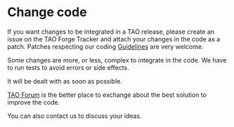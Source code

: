 <!--
created_at: '2010-12-02 16:11:40'
updated_at: '2014-05-26 10:26:02'
authors:
    - 'Thomas Garrard'
tags:
    - 'Developer Guide'
-->

Change code
===========

If you want changes to be integrated in a TAO release, please create an issue on the TAO Forge Tracker and attach your changes in the code as a patch. Patches respecting our coding [Guidelines](../developer-guide/guidelines) are very welcome.<br/>

Some changes are more, or less, complex to integrate in the code. We have to run tests to avoid errors or side effects.<br/>

It will be dealt with as soon as possible.

[TAO Forum](http://forge.taotesting.com/projects/tao/boards) is the better place to exchange about the best solution to improve the code.<br/>

You can also contact us to discuss your ideas.


